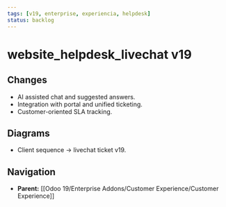 ```yaml
---
tags: [v19, enterprise, experiencia, helpdesk]
status: backlog
---
```

# website_helpdesk_livechat v19

## Changes
- AI assisted chat and suggested answers.
- Integration with portal and unified ticketing.
- Customer-oriented SLA tracking.

## Diagrams
- Client sequence -> livechat ticket v19.








## Navigation
- **Parent:** [[Odoo 19/Enterprise Addons/Customer Experience/Customer Experience]]
